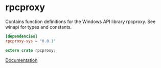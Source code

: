 # rpcproxy #
Contains function definitions for the Windows API library rpcproxy. See winapi for types and constants.

```toml
[dependencies]
rpcproxy-sys = "0.0.1"
```

```rust
extern crate rpcproxy;
```

[Documentation](https://retep998.github.io/doc/rpcproxy/)
